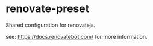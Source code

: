 # renovate-preset
Shared configuration for renovatejs.

see: https://docs.renovatebot.com/ for more information.
